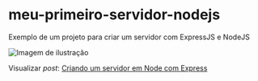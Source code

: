 # meu-primeiro-servidor-nodejs
Exemplo de um projeto para criar um servidor com ExpressJS e NodeJS

![Imagem de ilustração](http://blog.matheuscastiglioni.com.br/arquivo/download/posts/2018/02/criando-um-servidor-em-node-com-express.jpg)

Visualizar *post*: [Criando um servidor em Node com Express](http://blog.matheuscastiglioni.com.br/criando-um-servidor-em-node-com-express)
